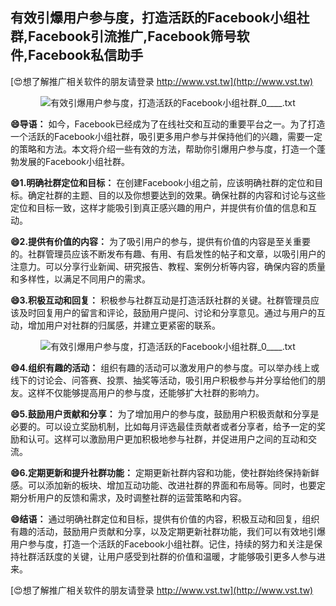 ## **有效引爆用户参与度，打造活跃的Facebook小组社群,Facebook引流推广,Facebook筛号软件,Facebook私信助手**

[😍想了解推广相关软件的朋友请登录 http://www.vst.tw](http://www.vst.tw)

 <center><img src="https://vst.tw/MP4/tuiguang/png/1.png" alt="有效引爆用户参与度，打造活跃的Facebook小组社群_0____.txt"></center>

**😄导语：**
如今，Facebook已经成为了在线社交和互动的重要平台之一。为了打造一个活跃的Facebook小组社群，吸引更多用户参与并保持他们的兴趣，需要一定的策略和方法。本文将介绍一些有效的方法，帮助你引爆用户参与度，打造一个蓬勃发展的Facebook小组社群。

**😄1.明确社群定位和目标：**
在创建Facebook小组之前，应该明确社群的定位和目标。确定社群的主题、目的以及你想要达到的效果。确保社群的内容和讨论与这些定位和目标一致，这样才能吸引到真正感兴趣的用户，并提供有价值的信息和互动。

**😄2.提供有价值的内容：**
为了吸引用户的参与，提供有价值的内容是至关重要的。社群管理员应该不断发布有趣、有用、有启发性的帖子和文章，以吸引用户的注意力。可以分享行业新闻、研究报告、教程、案例分析等内容，确保内容的质量和多样性，以满足不同用户的需求。

**😄3.积极互动和回复：**
积极参与社群互动是打造活跃社群的关键。社群管理员应该及时回复用户的留言和评论，鼓励用户提问、讨论和分享意见。通过与用户的互动，增加用户对社群的归属感，并建立更紧密的联系。

 <center><img src="https://vst.tw/MP4/tuiguang/png/6.png" alt="有效引爆用户参与度，打造活跃的Facebook小组社群_0____.txt"></center>

**😄4.组织有趣的活动：**
组织有趣的活动可以激发用户的参与度。可以举办线上或线下的讨论会、问答赛、投票、抽奖等活动，吸引用户积极参与并分享给他们的朋友。这样不仅能够提高用户的参与度，还能够扩大社群的影响力。

**😄5.鼓励用户贡献和分享：**
为了增加用户的参与度，鼓励用户积极贡献和分享是必要的。可以设立奖励机制，比如每月评选最佳贡献者或者分享者，给予一定的奖励和认可。这样可以激励用户更加积极地参与社群，并促进用户之间的互动和交流。

**😄6.定期更新和提升社群功能：**
定期更新社群内容和功能，使社群始终保持新鲜感。可以添加新的板块、增加互动功能、改进社群的界面和布局等。同时，也要定期分析用户的反馈和需求，及时调整社群的运营策略和内容。

**😄结语：**
通过明确社群定位和目标，提供有价值的内容，积极互动和回复，组织有趣的活动，鼓励用户贡献和分享，以及定期更新社群功能，我们可以有效地引爆用户参与度，打造一个活跃的Facebook小组社群。记住，持续的努力和关注是保持社群活跃度的关键，让用户感受到社群的价值和温暖，才能够吸引更多人参与进来。

[😍想了解推广相关软件的朋友请登录 http://www.vst.tw](http://www.vst.tw)



